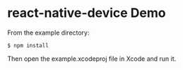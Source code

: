 # react-native-device Demo

From the example directory:

```$ npm install```

Then open the example.xcodeproj file in Xcode and run it.

